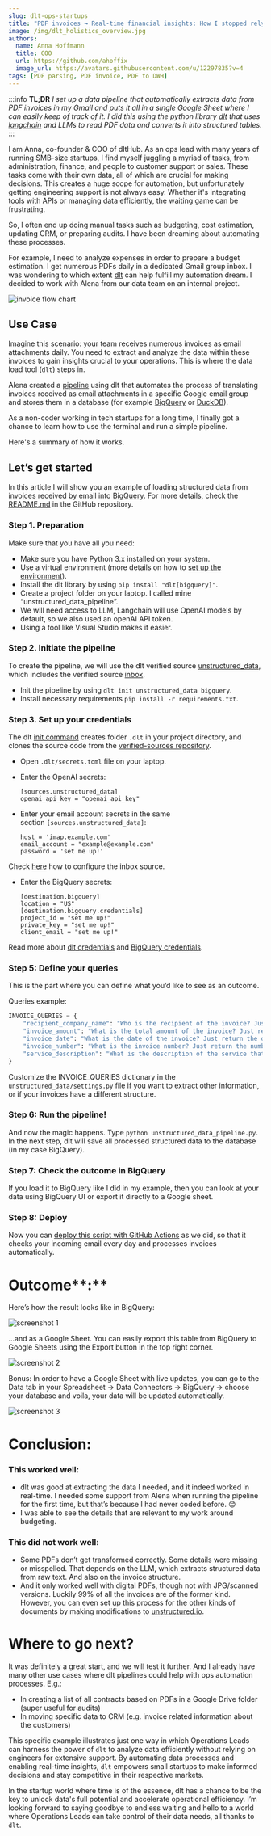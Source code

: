 ```yaml
---
slug: dlt-ops-startups
title: "PDF invoices → Real-time financial insights: How I stopped relying on an engineer to automate my workflow and learnt to do it myself"
image: /img/dlt_holistics_overview.jpg
authors:
  name: Anna Hoffmann
  title: COO
  url: https://github.com/ahoffix
  image_url: https://avatars.githubusercontent.com/u/12297835?v=4
tags: [PDF parsing, PDF invoice, PDF to DWH]
---
```


:::info
**TL;DR** *I set up a data pipeline that automatically extracts data from PDF invoices in my Gmail and puts it all in a single Google Sheet where I can easily keep of track of it. I did this using the python library [dlt](https://dlthub.com/docs/intro) that uses [langchain](https://www.langchain.com/) and LLMs to read PDF data and converts it into structured tables.*
:::

I am Anna, co-founder & COO of dltHub. As an ops lead with many years of running SMB-size startups, I find myself juggling a myriad of tasks, from administration, finance, and people to customer support or sales. These tasks come with their own data, all of which are crucial for making decisions. This creates a huge scope for automation, but unfortunately getting engineering support is not always easy. Whether it's integrating tools with APIs or managing data efficiently, the waiting game can be frustrating.

So, I often end up doing manual tasks such as budgeting, cost estimation, updating CRM, or preparing audits. I have been dreaming about automating these processes.

For example, I need to analyze expenses in order to prepare a budget estimation. I get numerous PDFs daily in a dedicated Gmail group inbox. I was wondering to which extent [dlt](https://github.com/dlt-hub/dlt) can help fulfill my automation dream. I decided to work with Alena from our data team on an internal project.

![invoice flow chart](/img/invoice_flowchart.png)

## Use Case

Imagine this scenario: your team receives numerous invoices as email attachments daily. You need to extract and analyze the data within these invoices to gain insights crucial to your operations. This is where the data load tool (`dlt`) steps in.

Alena created a [pipeline](https://github.com/dlt-hub/dlt_invoices) using dlt that automates the process of translating invoices received as email attachments in a specific Google email group and stores them in a database (for example [BigQuery](https://dlthub.com/docs/dlt-ecosystem/destinations/bigquery) or [DuckDB](https://dlthub.com/docs/dlt-ecosystem/destinations/duckdb)).

As a non-coder working in tech startups for a long time, I finally got a chance to learn how to use the terminal and run a simple pipeline.

Here's a summary of how it works.

## Let’s get started

In this article I will show you an example of loading structured data from invoices received by email into [BigQuery](https://dlthub.com/docs/dlt-ecosystem/destinations/bigquery). For more details, check the [README.md](https://github.com/dlt-hub/dlt_invoices) in the GitHub repository.

### Step 1. Preparation

Make sure that you have all you need:

- Make sure you have Python 3.x installed on your system.
- Use a virtual environment (more details on how to [set up the environment](https://dlthub.com/docs/reference/installation#set-up-environment)).
- Install the dlt library by using `pip install "dlt[bigquery]"`.
- Create a project folder on your laptop. I called mine “unstructured_data_pipeline”.
- We will need access to LLM, Langchain will use OpenAI models by default, so we also used an openAI API token.
- Using a tool like Visual Studio makes it easier.

### Step 2. Initiate the pipeline

To create the pipeline, we will use the dlt verified source [unstructured_data](https://github.com/dlt-hub/verified-sources/blob/master/sources/unstructured_data/README.md), which includes the verified source [inbox](https://github.com/dlt-hub/verified-sources/blob/master/sources/unstructured_data/inbox/README.md).

- Init the pipeline by using `dlt init unstructured_data bigquery`.
- Install necessary requirements `pip install -r requirements.txt`.

### Step 3. Set up your credentials

The dlt [init command](https://dlthub.com/docs/reference/command-line-interface#dlt-init) creates folder `.dlt` in your project directory, and clones the source code from the [verified-sources repository](https://github.com/dlt-hub/verified-sources).

- Open `.dlt/secrets.toml` file on your laptop.
- Enter the OpenAI secrets:

    ```
    [sources.unstructured_data]
    openai_api_key = "openai_api_key"
    ```

- Enter your email account secrets in the same section `[sources.unstructured_data]`:

    ```
    host = 'imap.example.com'
    email_account = "example@example.com"
    password = 'set me up!'
    ```


Check [here](https://github.com/dlt-hub/dlt_invoices#configure-inbox-source) how to configure the inbox source.

- Enter the BigQuery secrets:

    ```
    [destination.bigquery]
    location = "US"
    [destination.bigquery.credentials]
    project_id = "set me up!"
    private_key = "set me up!"
    client_email = "set me up!"
    ```


Read more about [dlt credentials](https://dlthub.com/docs/general-usage/credentials) and [BigQuery credentials](https://dlthub.com/docs/dlt-ecosystem/destinations/bigquery).

### Step 5: Define your queries

This is the part where you can define what you’d like to see as an outcome.

Queries example:

```python
INVOICE_QUERIES = {
    "recipient_company_name": "Who is the recipient of the invoice? Just return the name. If you don't know, then return None",
    "invoice_amount": "What is the total amount of the invoice? Just return the amount as decimal number, no currency or text. If you don't know, then return None",
    "invoice_date": "What is the date of the invoice? Just return the date. If you don't know, then return None",
    "invoice_number": "What is the invoice number? Just return the number. If you don't know, then return None",
    "service_description": "What is the description of the service that this invoice is for? Just return the description. If you don't know, then return None",
}
```

Customize the INVOICE_QUERIES dictionary in the `unstructured_data/settings.py` file if you want to extract other information, or if your invoices have a different structure.

### Step 6: Run the pipeline!

And now the magic happens. Type `python unstructured_data_pipeline.py`.
In the next step, dlt will save all processed structured data to the database (in my case BigQuery).

### Step 7: Check the outcome in BigQuery

If you load it to BigQuery like I did in my example, then you can look at your data using BigQuery UI or export it directly to a Google sheet.

### Step 8: Deploy

Now you can [deploy this script with GitHub Actions](https://dlthub.com/docs/walkthroughs/deploy-a-pipeline/deploy-with-github-actions) as we did, so that it checks your incoming email every day and processes invoices automatically.

# Outcome**:**

Here’s how the result looks like in BigQuery:

![screenshot 1](/img/pdf_parse_outcome_1.png)

…and as a Google Sheet. You can easily export this table from BigQuery to Google Sheets using the Export button in the top right corner.

![screenshot 2](/img/pdf_parse_outcome_2.png)

Bonus: In order to have a Google Sheet with live updates, you can go to the Data tab in your
Spreadsheet → Data Connectors → BigQuery → choose your database and voila, your data will be updated automatically.

![screenshot 3](/img/pdf_parse_outcome_3.png)

# **Conclusion:**

### **This worked well:**

- dlt was good at extracting the data I needed, and it indeed worked in real-time. I needed some support from Alena when running the pipeline for the first time, but that’s because I had never coded before. 😊
- I was able to see the details that are relevant to my work around budgeting.

### **This did not work well:**

- Some PDFs don’t get transformed correctly. Some details were missing or misspelled. That depends on the LLM, which extracts structured data from raw text. And also on the invoice structure.
- And it only worked well with digital PDFs, though not with JPG/scanned versions. Luckily 99% of all the invoices are of the former kind. However, you can even set up this process for the other kinds of documents by making modifications to [unstructured.io](https://unstructured.io/).

# Where to go next?

It was definitely a great start, and we will test it further. And I already have many other use cases where dlt pipelines could help with ops automation processes. E.g.:

- In creating a list of all contracts based on PDFs in a Google Drive folder (super useful for audits)
- In moving specific data to CRM (e.g. invoice related information about the customers)

This specific example illustrates just one way in which Operations Leads can harness the power of `dlt` to analyze data efficiently without relying on engineers for extensive support. By automating data processes and enabling real-time insights, `dlt` empowers small startups to make informed decisions and stay competitive in their respective markets.

In the startup world where time is of the essence, dlt has a chance to be the key to unlock data's full potential and accelerate operational efficiency. I’m looking forward to saying goodbye to endless waiting and hello to a world where Operations Leads can take control of their data needs, all thanks to `dlt`.